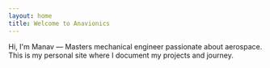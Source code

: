```yaml
---
layout: home
title: Welcome to Anavionics
---
```


Hi, I'm Manav — Masters mechanical engineer passionate about aerospace.  
This is my personal site where I document my projects and journey.

